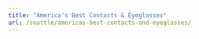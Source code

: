 ```yaml
---
title: "America's Best Contacts & Eyeglasses"
url: /seattle/americas-best-contacts-and-eyeglasses/
---
```

